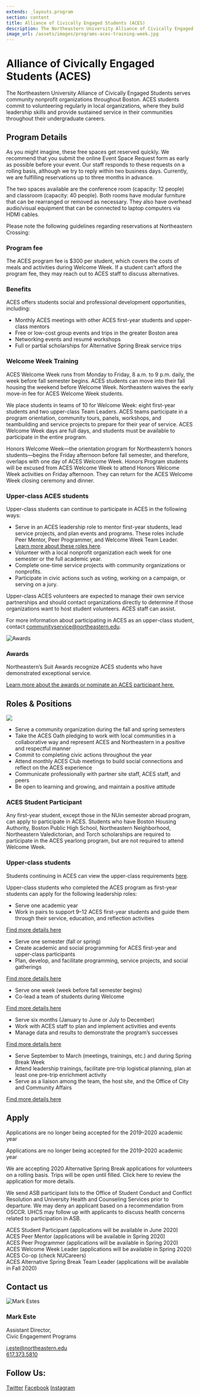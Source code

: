 ```yaml
---
extends: _layouts.program
section: content
title: Alliance of Civically Engaged Students (ACES)
description: The Northeastern University Alliance of Civically Engaged Students serves community nonprofit organizations throughout Boston.
image_url: /assets/images/programs-aces-training-week.jpg
---
```


<div class="prose max-w-3xl lg:prose-lg">
    <h1>Alliance of Civically Engaged Students (ACES)</h1>
    <p class="lead">The Northeastern University Alliance of Civically Engaged Students serves community nonprofit organizations throughout Boston. ACES students commit to volunteering regularly in local organizations, where they build leadership skills and provide sustained service in their communities throughout their undergraduate careers.</p>
    <h2>Program Details</h2>
    <p>As you might imagine, these free spaces get reserved quickly. We recommend that you submit the online Event Space Request form as early as possible before your event. Our staff responds to these requests on a rolling basis, although we try to reply within two business days. Currently, we are fulfilling reservations up to three months in advance.</p>
    <p>The two spaces available are the conference room (capacity: 12 people) and classroom (capacity: 40 people). Both rooms have modular furniture that can be rearranged or removed as necessary. They also have overhead audio/visual equipment that can be connected to laptop computers via HDMI cables.</p>
    <p>Please note the following guidelines regarding reservations at Northeastern Crossing:</p>
    <h3>Program fee</h3>
    <p>The ACES program fee is $300 per student, which covers the costs of meals and activities during Welcome Week. If a student can’t afford the program fee, they may reach out to ACES staff to discuss alternatives.</p>
    <h3>Benefits</h3>
    <p>ACES offers students social and professional development opportunities, including:</p>
    <ul>
        <li>Monthly ACES meetings with other ACES first-year students and upper-class mentors</li>
        <li>Free or low-cost group events and trips in the greater Boston area</li>
        <li>Networking events and resumé workshops</li>
        <li>Full or partial scholarships for Alternative Spring Break service trips</li>
    </ul>
    <h3>Welcome Week Training</h3>
    <p>ACES Welcome Week runs from Monday to Friday, 8 a.m. to 9 p.m. daily, the week before fall semester begins. ACES students can move into their fall housing the weekend before Welcome Week. Northeastern waives the early move-in fee for ACES Welcome Week students.</p>
    <p>We place students in teams of 10 for Welcome Week: eight first-year students and two upper-class Team Leaders. ACES teams participate in a program orientation, community tours, panels, workshops, and teambuilding and service projects to prepare for their year of service. ACES Welcome Week days are full days, and students must be available to participate in the entire program.</p>
    <p>Honors Welcome Week—the orientation program for Northeastern’s honors students—begins the Friday afternoon before fall semester, and therefore, overlaps with one day of ACES Welcome Week. Honors Program students will be excused from ACES Welcome Week to attend Honors Welcome Week activities on Friday afternoon. They can return for the ACES Welcome Week closing ceremony and dinner.  </p>
    <h3>Upper-class ACES students</h3>
    <p>Upper-class students can continue to participate in ACES in the following ways:</p>
    <ul>
        <li>
            Serve in an ACES leadership role to mentor first-year students, lead service projects, and plan events and programs. These roles include Peer Mentor, Peer Programmer, and Welcome Week Team Leader.
            <br> <a href="#">Learn more about these roles here</a>.
        </li>
        <li>Volunteer with a local nonprofit organization each week for one semester or the full academic year.</li>
        <li>Complete one-time service projects with community organizations or nonprofits.</li>
        <li>Participate in civic actions such as voting, working on a campaign, or serving on a jury.</li>
    </ul>
    <p>Upper-class ACES volunteers are expected to manage their own service partnerships and should contact organizations directly to determine if those organizations want to host student volunteers. ACES staff can assist.</p>
    <p>For more information about participating in ACES as an upper-class student, contact <a class="break-words" href="mailto:communityservice@northeastern.edu">communityservice@northeastern.edu</a>.</p>
</div>
<div class="mt-24 flex flex-wrap items-stretch bg-black">
    <div class="relative w-full h-48 md:h-auto md:w-1/2 lg:w-2/3">
        <img src="/assets/images/programs-aces-awards.jpg" alt="Awards" class="absolute inset-0 w-full h-full object-cover">
    </div>
    <div class="text-white w-full pt-12 pb-16 px-8 md:w-1/2 lg:w-1/3">
        <h3 class="text-xl font-bold">Awards</h3>
        <p class="mt-4">Northeastern’s Suit Awards recognize ACES students who have demonstrated exceptional service.</p>
        <a href="#" class="mt-4 inline-block underline text-white hover:text-gray-200">Learn more about the awards or nominate an ACES participant here.</a>
    </div>
</div>
<div class="mt-24">
    <div class="prose lg:prose-lg">
        <h2>Roles &amp; Positions</h2>
    </div>
    <div class="mt-8 -mx-4 flex flex-wrap items-start">
        <div class="w-full p-4 lg:w-1/2">
            <img src="/assets/images/programs-aces-roles-and-positions.jpg">
        </div>
        <div class="w-full p-4 prose lg:w-1/2">
            <ul>
                <li>Serve a community organization during the fall and spring semesters</li>
                <li>Take the ACES Oath pledging to work with local communities in a collaborative way and represent ACES and Northeastern in a positive and respectful manner</li>
                <li>Commit to completing civic actions throughout the year </li>
                <li>Attend monthly ACES Club meetings to build social connections and reflect on the ACES experience</li>
                <li>Communicate professionally with partner site staff, ACES staff, and peers</li>
                <li>Be open to learning and growing, and maintain a positive attitude</li>
            </ul>
        </div>
    </div>
</div>
<div class="mt-16 prose lg:prose-lg">
    <h3>ACES Student Participant</h3>
    <p>Any first-year student, except those in the NUin semester abroad program, can apply to participate in ACES. Students who have Boston Housing Authority, Boston Public High School, Northeastern Neighborhood, Northeastern Valedictorian, and Torch scholarships are required to participate in the  ACES yearlong program, but are not required to attend Welcome Week.</p>
    <h3>Upper-class students</h3>
    <p>
        Students continuing in ACES can view the upper-class requirements
        <a href="#">here</a>.
    </p>
    <p>Upper-class students who completed the ACES program as first-year students can apply for the following leadership roles:</p>
</div>
<div class="mt-12">
    <x-accordion label="Leadership roles accordion">
        <x-accordion-item title="ACES Peer Mentor">
            <div class="prose max-w-3xl">
                <ul>
                    <li>Serve one academic year</li>
                    <li>Work in pairs to support 9–12 ACES first-year students and guide them through their service, education, and reflection activities</li>
                </ul>
            </div>
            <a href="#" class="mt-6 inline-flex items-center font-bold transition-colors duration-200 hover:text-gray-700">
                Find more details here
                <i data-feather="arrow-right" class="ml-3 w-5 h-5"></i>
            </a>
        </x-accordion-item>
        <x-accordion-item title="ACES Peer Programmer">
            <div class="prose max-w-3xl">
                <ul>
                    <li>Serve one semester (fall or spring)</li>
                    <li>Create academic and social programming for ACES first-year and upper-class participants</li>
                    <li>Plan, develop, and facilitate programming, service projects, and social gatherings</li>
                </ul>
            </div>
            <a href="#" class="mt-6 inline-flex items-center font-bold transition-colors duration-200 hover:text-gray-700">
                Find more details here
                <i data-feather="arrow-right" class="ml-3 w-5 h-5"></i>
            </a>
        </x-accordion-item>
        <x-accordion-item title="ACES Welcome Week Team Leader">
            <div class="prose max-w-3xl">
                <ul>
                    <li>Serve one week (week before fall semester begins)</li>
                    <li>Co-lead a team of students during Welcome</li>
                </ul>
            </div>
            <a href="#" class="mt-6 inline-flex items-center font-bold transition-colors duration-200 hover:text-gray-700">
                Find more details here
                <i data-feather="arrow-right" class="ml-3 w-5 h-5"></i>
            </a>
        </x-accordion-item>
        <x-accordion-item title="ACES Co-op">
            <div class="prose max-w-3xl">
                <ul>
                    <li>Serve six months (January to June or July to December)</li>
                    <li>Work with ACES staff to plan and implement 	activities and events</li>
                    <li>Manage data and results to demonstrate the 	program’s successes </li>
                </ul>
            </div>
            <a href="#" class="mt-6 inline-flex items-center font-bold transition-colors duration-200 hover:text-gray-700">
                Find more details here
                <i data-feather="arrow-right" class="ml-3 w-5 h-5"></i>
            </a>
        </x-accordion-item>
        <x-accordion-item title="ACES Alternative Spring Break Team Leader">
            <div class="prose max-w-3xl">
                <ul>
                    <li>Serve September to March (meetings, trainings, etc.) and during Spring Break Week</li>
                    <li>Attend leadership trainings, facilitate pre-trip logistical planning, plan at least one pre-trip enrichment activity</li>
                    <li>Serve as a liaison among the team, the host site, and the Office of City and Community Affairs</li>
                </ul>
            </div>
            <a href="#" class="mt-6 inline-flex items-center font-bold transition-colors duration-200 hover:text-gray-700">
                Find more details here
                <i data-feather="arrow-right" class="ml-3 w-5 h-5"></i>
            </a>
        </x-accordion-item>
    </x-accordion>
</div>
<div class="mt-16 px-10 py-8 bg-gray-200">
    <div class="prose lg:prose-lg">
        <h2>Apply</h2>
    </div>
    <div role="alert" class="mt-8 flex items-center p-4 text-white bg-red-700">
        <i data-feather="info" class="text-black flex-shrink-0 w-6 h-6"></i>
        <p class="ml-3">
            Applications are no longer being accepted for the 2019–2020 academic year
        </p>
    </div>
    <div role="alert" class="mt-2 flex items-center p-4 bg-white">
        <i data-feather="info" class="text-black flex-shrink-0 w-6 h-6"></i>
        <p class="ml-3">
            Applications are no longer being accepted for the 2019–2020 academic year
        </p>
    </div>
    <div class="mt-6 prose max-w-3xl">
        <p>We are accepting 2020 Alternative Spring Break applications for volunteers on a rolling basis. Trips will be open until filled. Click here to review the application for more details.</p>
        <p>We send ASB participant lists to the Office of Student Conduct and Conflict Resolution and University Health and Counseling Services prior to departure. We may deny an applicant based on a recommendation from OSCCR. UHCS may follow up with applicants to discuss health concerns related to  participation in ASB.</p>
        <p>
            ACES Student Participant  (applications will be available in June 2020)<br>
            ACES Peer Mentor (applications will be available in Spring 2020)<br>
            ACES Peer Programmer (applications will be available in Spring 2020)<br>
            ACES Welcome Week Leader (applications will be available in Spring 2020)<br>
            ACES Co-op (check NUCareers)<br>
            ACES Alternative Spring Break Team Leader (applications will be available in Fall 2020)
        </p>
    </div>
</div>
<div class="mt-4 -mx-4 flex flex-wrap items-stretch">
    <div class="w-full p-4 md:w-1/2 lg:w-2/3">
        <div class="pt-8 pb-12 px-10 text-gray-900 bg-gray-200">
            <h2 class="text-2xl">Contact us</h2>
            <div class="mt-8 -mx-4 flex flex-wrap items-center justify-center">
                <div class="flex-shrink-0 p-4">
                    <img class="w-48 h-48 rounded-full shadow-inner" src="/assets/images/programs-aces-contact.jpg" alt="Mark Estes">
                </div>
                <div class="p-4 flex-1">
                    <h3 class="text-xl font-bold">Mark Este</h3>
                    <p class="text-gray-700">Assistant Director,<br> Civic Engagement Programs</p>
                    <div class="mt-6">
                        <a href="#" class="inline-flex items-center font-bold hover:text-gray-700">
                            <i data-feather="mail" class="w-6 h-6"></i>
                            <span class="ml-4">j.este@northeastern.edu</span>
                        </a>
                    </div>
                    <div class="mt-2">
                        <a href="#" class="inline-flex items-center font-bold hover:text-gray-700">
                            <i data-feather="phone" class="w-6 h-6"></i>
                            <span class="ml-4">617.373.5810</span>
                        </a>
                    </div>
                </div>
            </div>
        </div>
    </div>
    <div class="w-full p-4 md:w-1/2 lg:w-1/3">
        <div class="h-full flex flex-col py-12 px-10 text-sm text-gray-900 bg-gray-200">
            <h2 class="font-bold uppercase tracking-widest">Follow Us:</h2>
            <a href="#" class="mt-4 uppercase tracking-widest hover:text-gray-700">Twitter</a>
            <a href="#" class="mt-2 uppercase tracking-widest hover:text-gray-700">Facebook</a>
            <a href="#" class="mt-2 uppercase tracking-widest hover:text-gray-700">Instagram</a>
        </div>
    </div>
</div>
